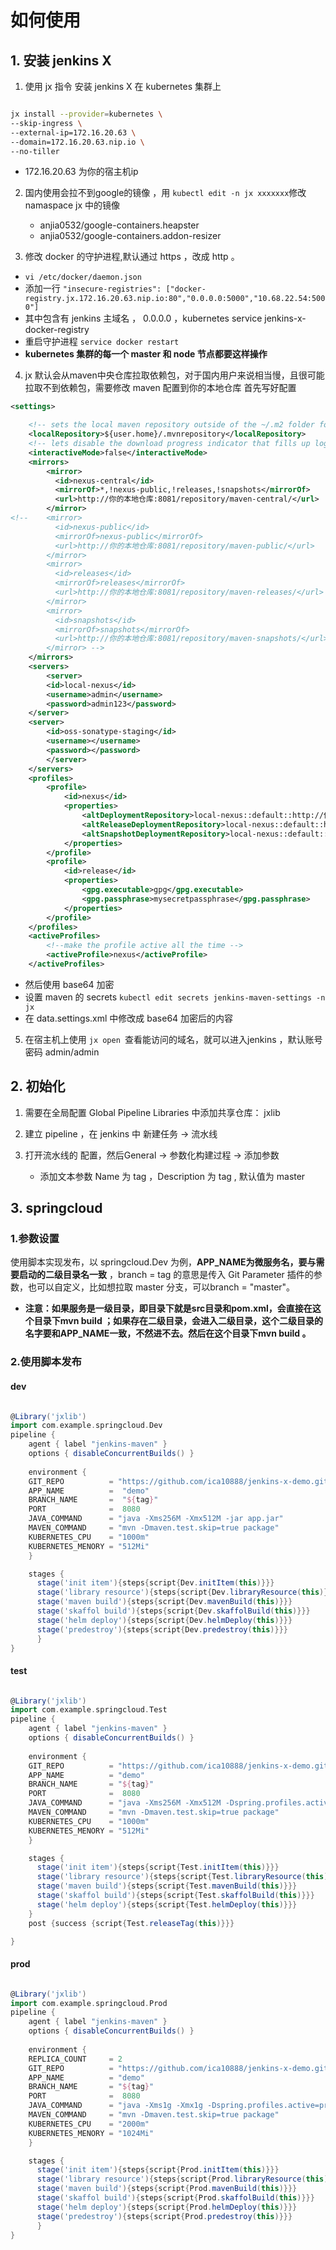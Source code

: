 # 如何使用

## 1. 安装 jenkins X
1. 使用 jx 指令 安装 jenkins X 在 kubernetes 集群上

``` bash

jx install --provider=kubernetes \
--skip-ingress \
--external-ip=172.16.20.63 \
--domain=172.16.20.63.nip.io \
--no-tiller

```


  * 172.16.20.63 为你的宿主机ip
    
2. 国内使用会拉不到google的镜像 ，用 `kubectl edit -n jx xxxxxxx`修改 namaspace jx 中的镜像
    * anjia0532/google-containers.heapster
    * anjia0532/google-containers.addon-resizer


3. 修改 docker 的守护进程,默认通过 https ，改成 http 。
  * `vi /etc/docker/daemon.json`
  * 添加一行 ` "insecure-registries": ["docker-registry.jx.172.16.20.63.nip.io:80","0.0.0.0:5000","10.68.22.54:5000"] ` 
  * 其中包含有 jenkins 主域名 ， 0.0.0.0 ，kubernetes service jenkins-x-docker-registry 
  * 重启守护进程 `service docker restart ` 
  * **kubernetes 集群的每一个 master 和 node 节点都要这样操作**


4. jx 默认会从maven中央仓库拉取依赖包，对于国内用户来说相当慢，且很可能拉取不到依赖包，需要修改 maven 配置到你的本地仓库 
首先写好配置


``` xml
<settings>

    <!-- sets the local maven repository outside of the ~/.m2 folder for easier mounting of secrets and repo -->
    <localRepository>${user.home}/.mvnrepository</localRepository>
    <!-- lets disable the download progress indicator that fills up logs -->
    <interactiveMode>false</interactiveMode>
    <mirrors>
        <mirror>
          <id>nexus-central</id>
          <mirrorOf>*,!nexus-public,!releases,!snapshots</mirrorOf>
          <url>http://你的本地仓库:8081/repository/maven-central/</url>
        </mirror>
<!--    <mirror>
          <id>nexus-public</id>
          <mirrorOf>nexus-public</mirrorOf>
          <url>http://你的本地仓库:8081/repository/maven-public/</url>
        </mirror>
        <mirror>
          <id>releases</id>
          <mirrorOf>releases</mirrorOf>
          <url>http://你的本地仓库:8081/repository/maven-releases/</url>
        </mirror>
        <mirror>
          <id>snapshots</id>
          <mirrorOf>snapshots</mirrorOf>
          <url>http://你的本地仓库:8081/repository/maven-snapshots/</url>
        </mirror> -->
    </mirrors>
    <servers>
        <server>
        <id>local-nexus</id>
        <username>admin</username>
        <password>admin123</password>
    </server>
    <server>
        <id>oss-sonatype-staging</id>
        <username></username>
        <password></password>
        </server>
    </servers>
    <profiles>
        <profile>
            <id>nexus</id>
            <properties>
                <altDeploymentRepository>local-nexus::default::http://你的本地仓库:8081/repository/maven-snapshots/</altDeploymentRepository>
                <altReleaseDeploymentRepository>local-nexus::default::http://你的本地仓库:8081/repository/maven-releases/</altReleaseDeploymentRepository>
                <altSnapshotDeploymentRepository>local-nexus::default::http://你的本地仓库:8081/repository/maven-snapshots/</altSnapshotDeploymentRepository>
            </properties>
        </profile>
        <profile>
            <id>release</id>
            <properties>
                <gpg.executable>gpg</gpg.executable>
                <gpg.passphrase>mysecretpassphrase</gpg.passphrase>
            </properties>
        </profile>
    </profiles>
    <activeProfiles>
        <!--make the profile active all the time -->
        <activeProfile>nexus</activeProfile>
    </activeProfiles>


```



  * 然后使用 base64 加密
  * 设置 maven 的 secrets `kubectl edit secrets jenkins-maven-settings -n jx `
  * 在 data.settings.xml 中修改成 base64 加密后的内容

5. 在宿主机上使用 `jx open `查看能访问的域名，就可以进入jenkins ，默认账号密码 admin/admin


## 2. 初始化

1. 需要在全局配置  Global Pipeline Libraries 中添加共享仓库： jxlib

2. 建立 pipeline ，在 jenkins 中 新建任务 -> 流水线

3. 打开流水线的 配置，然后General -> 参数化构建过程 -> 添加参数

   * 添加文本参数 Name 为 tag ，Description  为 tag , 	默认值为 master

   





## 3.  springcloud


### 1.参数设置
 使用脚本实现发布，以 springcloud.Dev 为例，**APP_NAME为微服务名，要与需要启动的二级目录名一致**  ，branch = tag 的意思是传入 Git Parameter 插件的参数，也可以自定义，比如想拉取 master 分支，可以branch = "master"。

   * **注意：如果服务是一级目录，即目录下就是src目录和pom.xml，会直接在这个目录下mvn build ；如果存在二级目录，会进入二级目录，这个二级目录的名字要和APP_NAME一致，不然进不去。然后在这个目录下mvn build 。**




### 2.使用脚本发布

#### dev


```groovy

@Library('jxlib') 
import com.example.springcloud.Dev
pipeline {
    agent { label "jenkins-maven" }
    options { disableConcurrentBuilds() }
    
    environment {
    GIT_REPO          = "https://github.com/ica10888/jenkins-x-demo.git"
    APP_NAME          =  "demo"
    BRANCH_NAME       =  "${tag}"     
    PORT              =  8080
    JAVA_COMMAND      = "java -Xms256M -Xmx512M -jar app.jar"
    MAVEN_COMMAND     = "mvn -Dmaven.test.skip=true package"
    KUBERNETES_CPU    = "1000m"
    KUBERNETES_MENORY = "512Mi"
    }

    stages {
      stage('init item'){steps{script{Dev.initItem(this)}}}
      stage('library resource'){steps{script{Dev.libraryResource(this)}}}
      stage('maven build'){steps{script{Dev.mavenBuild(this)}}}
      stage('skaffol build'){steps{script{Dev.skaffolBuild(this)}}}
      stage('helm deploy'){steps{script{Dev.helmDeploy(this)}}}
      stage('predestroy'){steps{script{Dev.predestroy(this)}}}
      }
}
```

#### test


```groovy

@Library('jxlib') 
import com.example.springcloud.Test
pipeline {
    agent { label "jenkins-maven" }
    options { disableConcurrentBuilds() }
    
    environment {
    GIT_REPO          = "https://github.com/ica10888/jenkins-x-demo.git"
    APP_NAME          = "demo"
    BRANCH_NAME       = "${tag}"    
    PORT              =  8080
    JAVA_COMMAND      = "java -Xms256M -Xmx512M -Dspring.profiles.active=test -jar app.jar"
    MAVEN_COMMAND     = "mvn -Dmaven.test.skip=true package"
    KUBERNETES_CPU    = "1000m"
    KUBERNETES_MENORY = "512Mi"
    }

    stages {
      stage('init item'){steps{script{Test.initItem(this)}}}
      stage('library resource'){steps{script{Test.libraryResource(this)}}}
      stage('maven build'){steps{script{Test.mavenBuild(this)}}}
      stage('skaffol build'){steps{script{Test.skaffolBuild(this)}}}
      stage('helm deploy'){steps{script{Test.helmDeploy(this)}}}
    }
    post {success {script{Test.releaseTag(this)}}}

}
```



#### prod


```groovy

@Library('jxlib') 
import com.example.springcloud.Prod
pipeline {
    agent { label "jenkins-maven" }
    options { disableConcurrentBuilds() }
    
    environment {
    REPLICA_COUNT     = 2
    GIT_REPO          = "https://github.com/ica10888/jenkins-x-demo.git"
    APP_NAME          = "demo"
    BRANCH_NAME       = "${tag}"     
    PORT              =  8080
    JAVA_COMMAND      = "java -Xms1g -Xmx1g -Dspring.profiles.active=prod -jar app.jar"
    MAVEN_COMMAND     = "mvn -Dmaven.test.skip=true package"
    KUBERNETES_CPU    = "2000m"
    KUBERNETES_MENORY = "1024Mi"
    }

    stages {
      stage('init item'){steps{script{Prod.initItem(this)}}}
      stage('library resource'){steps{script{Prod.libraryResource(this)}}}
      stage('maven build'){steps{script{Prod.mavenBuild(this)}}}
      stage('skaffol build'){steps{script{Prod.skaffolBuild(this)}}}
      stage('helm deploy'){steps{script{Prod.helmDeploy(this)}}}
      stage('predestroy'){steps{script{Prod.predestroy(this)}}}
      }
}
```
